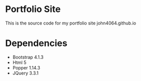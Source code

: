 # Portfolio Site
This is the source code for my portfolio site john4064.github.io
# Dependencies
  - Bootstrap 4.1.3
  - Html 5
  - Popper 1.14.3
  - JQuery 3.3.1
